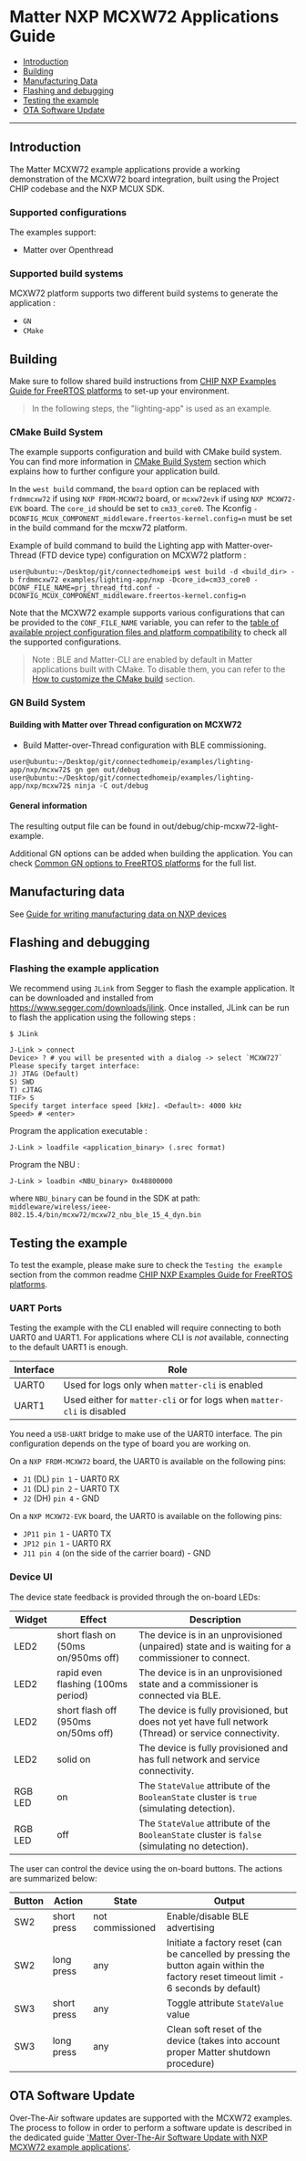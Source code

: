 # Matter NXP MCXW72 Applications Guide

-   [Introduction](#introduction)
-   [Building](#building)
-   [Manufacturing Data](#manufacturing-data)
-   [Flashing and debugging](#flashing-and-debugging)
-   [Testing the example](#testing-the-example)
-   [OTA Software Update](#ota-software-update)

<hr>

<a name="introduction"></a>

## Introduction

The Matter MCXW72 example applications provide a working demonstration of the
MCXW72 board integration, built using the Project CHIP codebase and the NXP MCUX
SDK.

### Supported configurations

The examples support:

-   Matter over Openthread

### Supported build systems

MCXW72 platform supports two different build systems to generate the application
:

-   `GN`
-   `CMake`

<a name="building"></a>

## Building

Make sure to follow shared build instructions from
[CHIP NXP Examples Guide for FreeRTOS platforms](./nxp_examples_freertos_platforms.md#set-up-the-build-environment)
to set-up your environment.

> In the following steps, the "lighting-app" is used as an example.

### CMake Build System

The example supports configuration and build with CMake build system. You can
find more information in
[CMake Build System](./nxp_examples_freertos_platforms.md#cmake-build-system)
section which explains how to further configure your application build.

In the `west build` command, the `board` option can be replaced with
`frdmmcxw72` if using `NXP FRDM-MCXW72` board, or `mcxw72evk` if using
`NXP MCXW72-EVK` board. The `core_id` should be set to `cm33_core0`. The Kconfig
`-DCONFIG_MCUX_COMPONENT_middleware.freertos-kernel.config=n` must be set in the
build command for the mcxw72 platform.

Example of build command to build the Lighting app with Matter-over-Thread (FTD
device type) configuration on MCXW72 platform :

```
user@ubuntu:~/Desktop/git/connectedhomeip$ west build -d <build_dir> -b frdmmcxw72 examples/lighting-app/nxp -Dcore_id=cm33_core0 -DCONF_FILE_NAME=prj_thread_ftd.conf -DCONFIG_MCUX_COMPONENT_middleware.freertos-kernel.config=n
```

Note that the MCXW72 example supports various configurations that can be
provided to the `CONF_FILE_NAME` variable, you can refer to the
[table of available project configuration files and platform compatibility](./nxp_examples_freertos_platforms.md#available-project-configuration-files-and-platform-compatibility)
to check all the supported configurations.

> Note : BLE and Matter-CLI are enabled by default in Matter applications built
> with CMake. To disable them, you can refer to the
> [How to customize the CMake build](./nxp_examples_freertos_platforms.md#how-to-customize-the-cmake-build)
> section.

### GN Build System

#### Building with Matter over Thread configuration on MCXW72

-   Build Matter-over-Thread configuration with BLE commissioning.

```
user@ubuntu:~/Desktop/git/connectedhomeip/examples/lighting-app/nxp/mcxw72$ gn gen out/debug
user@ubuntu:~/Desktop/git/connectedhomeip/examples/lighting-app/nxp/mcxw72$ ninja -C out/debug
```

#### General information

The resulting output file can be found in out/debug/chip-mcxw72-light-example.

Additional GN options can be added when building the application. You can check
[Common GN options to FreeRTOS platforms](./nxp_examples_freertos_platforms.md#general-information)
for the full list.

<a name="manufacturing-data"></a>

## Manufacturing data

See
[Guide for writing manufacturing data on NXP devices](./nxp_manufacturing_flow.md)

<a name="flashing-and-debugging"></a>

## Flashing and debugging

### Flashing the example application

We recommend using `JLink` from Segger to flash the example application. It can
be downloaded and installed from
https://www.segger.com/downloads/jlink. Once installed, JLink can
be run to flash the application using the following steps :

```
$ JLink
```

```
J-Link > connect
Device> ? # you will be presented with a dialog -> select `MCXW727`
Please specify target interface:
J) JTAG (Default)
S) SWD
T) cJTAG
TIF> S
Specify target interface speed [kHz]. <Default>: 4000 kHz
Speed> # <enter>
```

Program the application executable :

```
J-Link > loadfile <application_binary> (.srec format)
```

Program the NBU :

```
J-Link > loadbin <NBU_binary> 0x48800000
```

where `NBU_binary` can be found in the SDK at path:
`middleware/wireless/ieee-802.15.4/bin/mcxw72/mcxw72_nbu_ble_15_4_dyn.bin`

<a name="testing-the-example"></a>

## Testing the example

To test the example, please make sure to check the `Testing the example` section
from the common readme
[CHIP NXP Examples Guide for FreeRTOS platforms](./nxp_examples_freertos_platforms.md#testing-the-example).

### UART Ports

Testing the example with the CLI enabled will require connecting to both UART0
and UART1. For applications where CLI is _not_ available, connecting to the default
UART1 is enough.

| Interface | Role                                                                   |
| --------- | ---------------------------------------------------------------------- |
| UART0     | Used for logs only when `matter-cli` is enabled                        |
| UART1     | Used either for `matter-cli` or for logs when `matter-cli` is disabled |

You need a `USB-UART` bridge to make use of the UART0 interface. The pin
configuration depends on the type of board you are working on.

On a `NXP FRDM-MCXW72` board, the UART0 is available on the following pins:

-   `J1` (DL) `pin 1` - UART0 RX
-   `J1` (DL) `pin 2` - UART0 TX
-   `J2` (DH) `pin 4` - GND

On a `NXP MCXW72-EVK` board, the UART0 is available on the following pins:

-   `JP11 pin 1` - UART0 TX
-   `JP12 pin 1` - UART0 RX
-   `J11 pin 4` (on the side of the carrier board) - GND

### Device UI

The device state feedback is provided through the on-board LEDs:

| Widget  | Effect                              | Description                                                                                           |
| ------- | ----------------------------------- | ----------------------------------------------------------------------------------------------------- |
| LED2    | short flash on (50ms on/950ms off)  | The device is in an unprovisioned (unpaired) state and is waiting for a commissioner to connect.      |
| LED2    | rapid even flashing (100ms period)  | The device is in an unprovisioned state and a commissioner is connected via BLE.                      |
| LED2    | short flash off (950ms on/50ms off) | The device is fully provisioned, but does not yet have full network (Thread) or service connectivity. |
| LED2    | solid on                            | The device is fully provisioned and has full network and service connectivity.                        |
| RGB LED | on                                  | The `StateValue` attribute of the `BooleanState` cluster is `true` (simulating detection).            |
| RGB LED | off                                 | The `StateValue` attribute of the `BooleanState` cluster is `false` (simulating no detection).        |

The user can control the device using the on-board buttons. The actions are summarized below:

| Button | Action       | State                                        | Output                                                                                                                                 |
| ------ | ------------ | -------------------------------------------- | -------------------------------------------------------------------------------------------------------------------------------------- |
| SW2    | short press  | not commissioned                             | Enable/disable BLE advertising                                                                                                                 |
| SW2    | long press   | any                                          | Initiate a factory reset (can be cancelled by pressing the button again within the factory reset timeout limit - 6 seconds by default) |
| SW3    | short press  | any                                          | Toggle attribute `StateValue` value                                                                                                    |
| SW3    | long press   | any                                          | Clean soft reset of the device (takes into account proper Matter shutdown procedure)                                                   |

<a name="ota-software-update"></a>

## OTA Software Update

Over-The-Air software updates are supported with the MCXW72 examples. The
process to follow in order to perform a software update is described in the
dedicated guide
['Matter Over-The-Air Software Update with NXP MCXW72 example applications'](./nxp_mcxw71_ota_guide.md).
